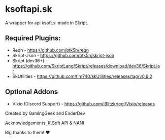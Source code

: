 # ksoftapi.sk
A wrapper for api.ksoft.si made in Skript.

## Required Plugins:

* Reqn - https://github.com/btk5h/reqn
* Skript-Json - https://github.com/btk5h/skript-json
* Skript (dev36+) - https://github.com/SkriptLang/Skript/releases/download/dev36/Skript.jar
* SkUtilities - https://github.com/tim740/skUtilities/releases/tag/v0.9.2

## Optional Addons
* Vixio (Discord Support) - https://github.com/iBlitzkriegi/Vixio/releases

Created by GamingGeek and EnderDev

Acknowledgements: K.Soft API & NANI

Big thanks to them! :heart:

